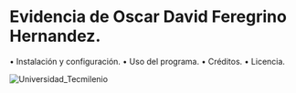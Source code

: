 # Evidencia de Oscar David Feregrino Hernandez.

• Instalación y configuración.
• Uso del programa.
• Créditos.
• Licencia.


![Universidad_Tecmilenio](https://user-images.githubusercontent.com/90371923/134786950-92d2d765-3375-4b3f-a46e-624836f4458d.png)
